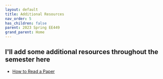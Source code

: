 ```yaml
---
layout: default
title: Additional Resources
nav_order: 5
has_children: false
parent: 2023 Spring EE449
grand_parent: Home
---
```


## I'll add some additional resources throughout the semester here
- [How to Read a Paper](papers/how_to_read_a_paper.pdf)